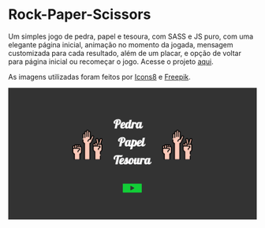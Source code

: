 # Rock-Paper-Scissors

Um simples jogo de pedra, papel e tesoura, com SASS e JS puro, com uma elegante página inicial, animação no momento da jogada, mensagem customizada para cada resultado, além de um placar, e opção de voltar para página inicial ou recomeçar o jogo. Acesse o projeto [aqui](https://rock-paper-scissors-game-sand.vercel.app/).

As imagens utilizadas foram feitos por [Icons8](https://icons8.com/) e [Freepik](https://www.freepik.com).

![](src/images/rock-paper-scissors-gif.gif)

